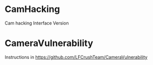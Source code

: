 # CamHacking
Cam hacking Interface Version
# CameraVulnerability
Instructions in https://github.com/LFCrushTeam/CameraVulnerability
